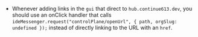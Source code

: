 - Whenever adding links in the `gui` that direct to `hub.continue613.dev`, you should use an onClick handler that calls `ideMessenger.request("controlPlane/openUrl", { path, orgSlug: undefined });` instead of directly linking to the URL with an `href`.
